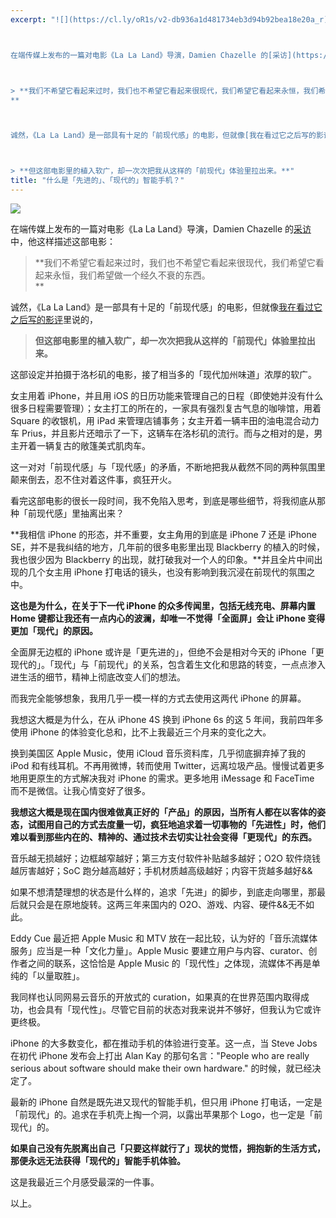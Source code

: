 ```yaml
---
excerpt: "![](https://cl.ly/oR1s/v2-db936a1d481734eb3d94b92bea18e20a_r)



在端传媒上发布的一篇对电影《La La Land》导演，Damien Chazelle 的[采访](https://link.zhihu.com/?target=https%3A//theinitium.com/article/20170222-culture-movie-DamienChazelle/)中，他这样描述这部电影：



> **我们不希望它看起来过时，我们也不希望它看起来很现代，我们希望它看起来永恒，我们希望做一个经久不衰的东西。  
**



诚然，《La La Land》是一部具有十足的「前现代感」的电影，但就像[我在看过它之后写的影评](https://www.zhihu.com/question/50258333/answer/145869873)里说的，



> **但这部电影里的植入软广，却一次次把我从这样的「前现代」体验里拉出来。**"
title: "什么是「先进的」、「现代的」智能手机？"
---
```


![](https://cl.ly/oR1s/v2-db936a1d481734eb3d94b92bea18e20a_r)

在端传媒上发布的一篇对电影《La La Land》导演，Damien Chazelle 的[采访](https://link.zhihu.com/?target=https%3A//theinitium.com/article/20170222-culture-movie-DamienChazelle/)中，他这样描述这部电影：

> **我们不希望它看起来过时，我们也不希望它看起来很现代，我们希望它看起来永恒，我们希望做一个经久不衰的东西。  
**

诚然，《La La Land》是一部具有十足的「前现代感」的电影，但就像[我在看过它之后写的影评](https://www.zhihu.com/question/50258333/answer/145869873)里说的，

> **但这部电影里的植入软广，却一次次把我从这样的「前现代」体验里拉出来。**

这部设定并拍摄于洛杉矶的电影，接了相当多的「现代加州味道」浓厚的软广。

女主用着 iPhone，并且用 iOS 的日历功能来管理自己的日程（即使她并没有什么很多日程需要管理）；女主打工的所在的，一家具有强烈复古气息的咖啡馆，用着 Square 的收银机，用 iPad 来管理店铺事务；女主开着一辆丰田的油电混合动力车 Prius，并且影片还暗示了一下，这辆车在洛杉矶的流行。而与之相对的是，男主开着一辆复古的敞篷美式肌肉车。

这一对对「前现代感」与「现代感」的矛盾，不断地把我从截然不同的两种氛围里颠来倒去，忍不住对着这件事，疯狂开火。

看完这部电影的很长一段时间，我不免陷入思考，到底是哪些细节，将我彻底从那种「前现代感」里抽离出来？

**我相信 iPhone 的形态，并不重要，女主角用的到底是 iPhone 7 还是 iPhone SE，并不是我纠结的地方，几年前的很多电影里出现 Blackberry 的植入的时候，我也很少因为 Blackberry 的出现，就打破我对一个人的印象。**并且全片中间出现的几个女主用 iPhone 打电话的镜头，也没有影响到我沉浸在前现代的氛围之中。

**这也是为什么，在关于下一代 iPhone 的众多传闻里，包括无线充电、屏幕内置 Home 键都让我还有一点内心的波澜，却唯一不觉得「全面屏」会让 iPhone 变得更加「现代」的原因。**

全面屏无边框的 iPhone 或许是「更先进的」，但绝不会是相对今天的 iPhone「更现代的」。「现代」与「前现代」的关系，包含着生文化和思路的转变，一点点渗入进生活的细节，精神上彻底改变人们的想法。

而我完全能够想象，我用几乎一模一样的方式去使用这两代 iPhone 的屏幕。

我想这大概是为什么，在从 iPhone 4S 换到 iPhone 6s 的这 5 年间，我前四年多使用 iPhone 的体验变化总和，比不上我最近三个月来的变化之大。

换到美国区 Apple Music，使用 iCloud 音乐资料库，几乎彻底摒弃掉了我的 iPod 和有线耳机。不再用微博，转而使用 Twitter，远离垃圾产品。慢慢试着更多地用更原生的方式解决我对 iPhone 的需求。更多地用 iMessage 和 FaceTime 而不是微信。让我心情变好了很多。

**我想这大概是现在国内很难做真正好的「产品」的原因，当所有人都在以客体的姿态，试图用自己的方式去度量一切，疯狂地追求着一切事物的「先进性」时，他们难以看到那些内在的、精神的、通过技术去切实让社会变得「更现代」的东西。**

音乐越无损越好；边框越窄越好；第三方支付软件补贴越多越好；O2O 软件烧钱越厉害越好；SoC 跑分越高越好；手机材质越高级越好；内容干货越多越好&&

如果不想清楚理想的状态是什么样的，追求「先进」的脚步，到底走向哪里，那最后就只会是在原地旋转。这两三年来国内的 O2O、游戏、内容、硬件&&无不如此。

Eddy Cue 最近把 Apple Music 和 MTV 放在一起比较，认为好的「音乐流媒体服务」应当是一种「文化力量」。Apple Music 要建立用户与内容、curator、创作者之间的联系，这恰恰是 Apple Music 的「现代性」之体现，流媒体不再是单纯的「以量取胜」。

我同样也认同网易云音乐的开放式的 curation，如果真的在世界范围内取得成功，也会具有「现代性」。尽管它目前的状态对我来说并不够好，但我认为它或许更终极。

iPhone 的大多数变化，都在推动手机的体验进行变革。这一点，当 Steve Jobs 在初代 iPhone 发布会上打出 Alan Kay 的那句名言："People who are really serious about software should make their own hardware." 的时候，就已经决定了。

最新的 iPhone 自然是既先进又现代的智能手机，但只用 iPhone 打电话，一定是「前现代」的。追求在手机壳上掏一个洞，以露出苹果那个 Logo，也一定是「前现代」的。

**如果自己没有先脱离出自己「只要这样就行了」现状的觉悟，拥抱新的生活方式，那便永远无法获得「现代的」智能手机体验。**

这是我最近三个月感受最深的一件事。

以上。